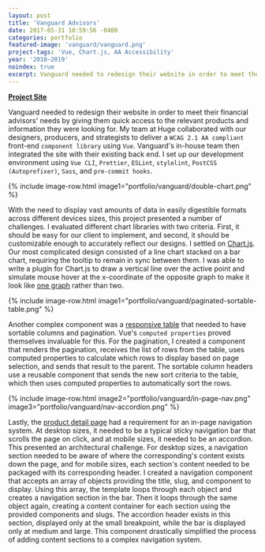 ```yaml
---
layout: post
title: 'Vanguard Advisors'
date: 2017-05-31 10:59:56 -0400
categories: portfolio
featured-image: 'vanguard/vanguard.png'
project-tags: 'Vue, Chart.js, AA Accessibility'
year: '2018–2019'
noindex: true
excerpt: Vanguard needed to redesign their website in order to meet their financial advisors' needs by giving them quick access to the relevant products and information they were looking for. My team collaborated with our designers, producers, and strategists to deliver a WCAG 2.1 AA compliant front-end component library using Vue.
---
```


**[Project Site](https://advisors.vanguard.com/advisors-home)**

Vanguard needed to redesign their website in order to meet their financial advisors' needs by giving them quick access to the relevant products and information they were looking for. My team at Huge collaborated with our designers, producers, and strategists to deliver a `WCAG 2.1 AA compliant` front-end `component library` using `Vue`. Vanguard's in-house team then integrated the site with their existing back end. I set up our development environment using `Vue CLI`, `Prettier`, `ESLint`, `stylelint`, `PostCSS (Autoprefixer)`, `Sass`, and `pre-commit hooks`.

{% include image-row.html image1="portfolio/vanguard/double-chart.png" %}

With the need to display vast amounts of data in easily digestible formats across different devices sizes, this project presented a number of challenges. I evaluated different chart libraries with two criteria. First, it should be easy for our client to implement, and second, it should be customizable enough to accurately reflect our designs. I settled on [Chart.js](https://www.chartjs.org/). Our most complicated design consisted of a line chart stacked on a bar chart, requiring the tooltip to remain in sync between them. I was able to write a plugin for Chart.js to draw a vertical line over the active point and simulate mouse hover at the x-coordinate of the opposite graph to make it look like [one graph](https://advisors.vanguard.com/investments/products/vfh/vanguard-financials-etf#priceanddistributions) rather than two.

{% include image-row.html image1="portfolio/vanguard/paginated-sortable-table.png" %}

Another complex component was a [responsive table](https://advisors.vanguard.com/investments/all) that needed to have sortable columns and pagination. Vue's `computed properties` proved themselves invaluable for this. For the pagination, I created a component that renders the pagination, receives the list of rows from the table, uses computed properties to calculate which rows to display based on page selection, and sends that result to the parent. The sortable column headers use a reusable component that sends the new sort criteria to the table, which then uses computed properties to automatically sort the rows.

{% include image-row.html image2="portfolio/vanguard/in-page-nav.png" image3="portfolio/vanguard/nav-accordion.png" %}

Lastly, the [product detail page](https://advisors.vanguard.com/investments/products/vfwax/vanguard-ftse-all-world-ex-us-index-fund-admiral-shares#overview) had a requirement for an in-page navigation system. At desktop sizes, it needed to be a typical sticky navigation bar that scrolls the page on click, and at mobile sizes, it needed to be an accordion. This presented an architectural challenge. For desktop sizes, a navigation section needed to be aware of where the corresponding's content exists down the page, and for mobile sizes, each section's content needed to be packaged with its corresponding header. I created a navigation component that accepts an array of objects providing the title, slug, and component to display. Using this array, the template loops through each object and creates a navigation section in the bar. Then it loops through the same object again, creating a content container for each section using the provided components and slugs. The accordion header exists in this section, displayed only at the small breakpoint, while the bar is displayed only at medium and large. This component drastically simplified the process of adding content sections to a complex navigation system.
